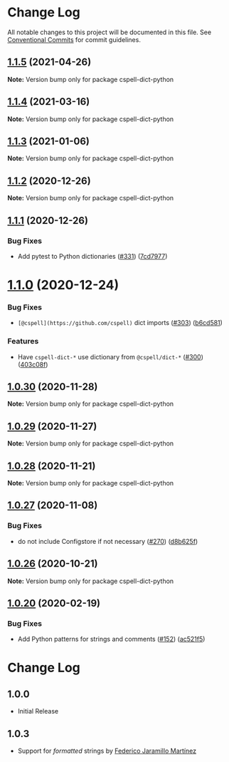 # Change Log

All notable changes to this project will be documented in this file.
See [Conventional Commits](https://conventionalcommits.org) for commit guidelines.

## [1.1.5](https://github.com/streetsidesoftware/cspell-dicts/compare/cspell-dict-python@1.1.4...cspell-dict-python@1.1.5) (2021-04-26)

**Note:** Version bump only for package cspell-dict-python





## [1.1.4](https://github.com/streetsidesoftware/cspell-dicts/compare/cspell-dict-python@1.1.3...cspell-dict-python@1.1.4) (2021-03-16)

**Note:** Version bump only for package cspell-dict-python





## [1.1.3](https://github.com/streetsidesoftware/cspell-dicts/compare/cspell-dict-python@1.1.2...cspell-dict-python@1.1.3) (2021-01-06)

**Note:** Version bump only for package cspell-dict-python





## [1.1.2](https://github.com/streetsidesoftware/cspell-dicts/compare/cspell-dict-python@1.1.1...cspell-dict-python@1.1.2) (2020-12-26)

**Note:** Version bump only for package cspell-dict-python





## [1.1.1](https://github.com/streetsidesoftware/cspell-dicts/compare/cspell-dict-python@1.1.0...cspell-dict-python@1.1.1) (2020-12-26)


### Bug Fixes

* Add pytest to Python dictionaries ([#331](https://github.com/streetsidesoftware/cspell-dicts/issues/331)) ([7cd7977](https://github.com/streetsidesoftware/cspell-dicts/commit/7cd7977b56710d89ee9972fea72a0f36453eb09d))





# [1.1.0](https://github.com/streetsidesoftware/cspell-dicts/compare/cspell-dict-python@1.0.30...cspell-dict-python@1.1.0) (2020-12-24)


### Bug Fixes

* `[@cspell](https://github.com/cspell)` dict imports ([#303](https://github.com/streetsidesoftware/cspell-dicts/issues/303)) ([b6cd581](https://github.com/streetsidesoftware/cspell-dicts/commit/b6cd58114caa8752fba69522e6b740a4be74dd6e))


### Features

* Have `cspell-dict-*` use dictionary from `@cspell/dict-*` ([#300](https://github.com/streetsidesoftware/cspell-dicts/issues/300)) ([403c08f](https://github.com/streetsidesoftware/cspell-dicts/commit/403c08fbd1d11a083f586e591b87ef9a47f71944))





## [1.0.30](https://github.com/streetsidesoftware/cspell-dicts/compare/cspell-dict-python@1.0.29...cspell-dict-python@1.0.30) (2020-11-28)

**Note:** Version bump only for package cspell-dict-python





## [1.0.29](https://github.com/streetsidesoftware/cspell-dicts/compare/cspell-dict-python@1.0.28...cspell-dict-python@1.0.29) (2020-11-27)

**Note:** Version bump only for package cspell-dict-python





## [1.0.28](https://github.com/streetsidesoftware/cspell-dicts/compare/cspell-dict-python@1.0.27...cspell-dict-python@1.0.28) (2020-11-21)

**Note:** Version bump only for package cspell-dict-python

## [1.0.27](https://github.com/streetsidesoftware/cspell-dicts/compare/cspell-dict-python@1.0.26...cspell-dict-python@1.0.27) (2020-11-08)

### Bug Fixes

- do not include Configstore if not necessary ([#270](https://github.com/streetsidesoftware/cspell-dicts/issues/270)) ([d8b625f](https://github.com/streetsidesoftware/cspell-dicts/commit/d8b625f2f42d5cc6c4a9390216ac1e5037886e44))

## [1.0.26](https://github.com/streetsidesoftware/cspell-dicts/compare/cspell-dict-python@1.0.25...cspell-dict-python@1.0.26) (2020-10-21)

**Note:** Version bump only for package cspell-dict-python

## [1.0.20](https://github.com/streetsidesoftware/cspell-dicts/compare/cspell-dict-python@1.0.19...cspell-dict-python@1.0.20) (2020-02-19)

### Bug Fixes

- Add Python patterns for strings and comments ([#152](https://github.com/streetsidesoftware/cspell-dicts/issues/152)) ([ac521f5](https://github.com/streetsidesoftware/cspell-dicts/commit/ac521f58adafbdd148e04d66a11cf677e85fbc40))

# Change Log

## 1.0.0

- Initial Release

## 1.0.3

- Support for _formatted_ strings by [Federico Jaramillo Martínez](jmfederico)

<!--- cspell:ignore Jaramillo jmfederico -->
